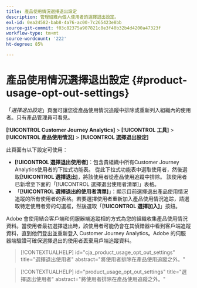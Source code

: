 ```yaml
---
title: 產品使用情況選擇退出設定
description: 管理組織內個人使用者的選擇退出設定。
exl-id: 0ea24582-bab8-4a76-ac00-7c265423e8bb
source-git-commit: f03c82375a907821c8e3f40b32b4d4200a47323f
workflow-type: tm+mt
source-wordcount: '222'
ht-degree: 85%

---
```


# 產品使用情況選擇退出設定 {#product-usage-opt-out-settings}

「_選擇退出設定_」頁面可讓您從產品使用情況追蹤中排除或重新列入組織內的使用者。只有產品管理員可看見。

**[!UICONTROL Customer Journey Analytics]** > **[!UICONTROL 工具]** > **[!UICONTROL 產品使用情況]** > **[!UICONTROL 選擇退出設定]**

此頁面有以下設定可使用：

* **[!UICONTROL 選擇退出使用者]**：包含貴組織中所有Customer Journey Analytics使用者的下拉式功能表。 從此下拉式功能表中選取使用者，然後選取&#x200B;**[!UICONTROL 選擇退出]**，將該使用者從產品使用追蹤中排除。 該使用者已新增至下面的「[!UICONTROL 選擇退出使用者清單]」表格。
* 「**[!UICONTROL 選擇退出的使用者清單]**」：顯示目前選擇退出產品使用情況追蹤的所有使用者的表格。若要選擇使用者重新加入產品使用情況追踪，請選取特定使用者旁的勾選框，然後選取「**[!UICONTROL 選擇加入]**」按鈕。

Adobe 會使用結合客戶端和伺服器端追蹤相的方式為您的組織收集產品使用情況資料。當使用者最初選擇退出時，該使用者可能仍會在其偵錯器中看到客戶端追蹤資料，直到他們登出並重新登入 Customer Journey Analytics。Adobe 的伺服器端驗證可確保選擇退出的使用者丟棄用戶端追蹤資料。

>[!CONTEXTUALHELP]
>id="cja_product_usage_opt_out_settings"
>title="選擇退出使用者"
>abstract="將使用者排除在產品使用追蹤之外。"

>[!CONTEXTUALHELP]
>id="product_usage_opt_out_settings"
>title="選擇退出使用者"
>abstract="將使用者排除在產品使用追蹤之外。"
